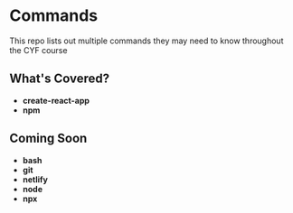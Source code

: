 # Commands

This repo lists out multiple commands they may need to know throughout the CYF course

## What's Covered?

- **create-react-app**
- **npm**

## Coming Soon
- **bash**
- **git**
- **netlify**
- **node** 
- **npx**


